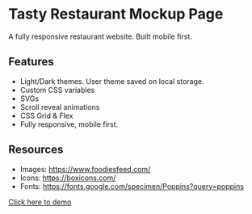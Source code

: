 # Tasty Restaurant Mockup Page
A fully responsive restaurant website. Built mobile first. 

## Features
- Light/Dark themes. User theme saved on local storage.
- Custom CSS variables
- SVGs
- Scroll reveal animations
- CSS Grid & Flex
- Fully responsive, mobile first. 

## Resources
- Images: https://www.foodiesfeed.com/
- Icons: https://boxicons.com/
- Fonts: https://fonts.google.com/specimen/Poppins?query=poppins

[Click here to demo](https://andrewpham.ca/tasty)